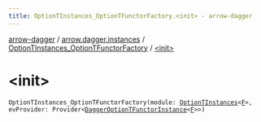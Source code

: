 ```yaml
---
title: OptionTInstances_OptionTFunctorFactory.<init> - arrow-dagger
---
```


[arrow-dagger](../../index.html) / [arrow.dagger.instances](../index.html) / [OptionTInstances_OptionTFunctorFactory](index.html) / [&lt;init&gt;](./-init-.html)

# &lt;init&gt;

`OptionTInstances_OptionTFunctorFactory(module: `[`OptionTInstances`](../-option-t-instances/index.html)`<`[`F`](index.html#F)`>, evProvider: Provider<`[`DaggerOptionTFunctorInstance`](../-dagger-option-t-functor-instance/index.html)`<`[`F`](index.html#F)`>>)`